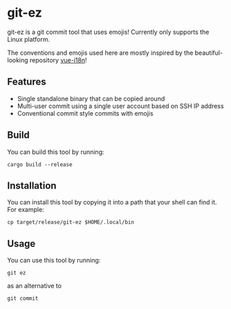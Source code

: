 # git-ez

git-ez is a git commit tool that uses emojis! Currently only supports the Linux platform.

The conventions and emojis used here are mostly inspired by the beautiful-looking repository [vue-i18n](https://github.com/kazupon/vue-i18n)!

## Features

+ Single standalone binary that can be copied around
+ Multi-user commit using a single user account based on SSH IP address
+ Conventional commit style commits with emojis

## Build

You can build this tool by running:

```
cargo build --release
```

## Installation

You can install this tool by copying it into a path that your shell can find it. For example:

```
cp target/release/git-ez $HOME/.local/bin
```

## Usage

You can use this tool by running:

```
git ez
```

as an alternative to

```
git commit
```
